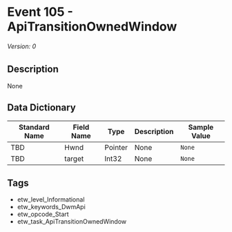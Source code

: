 # Event 105 - ApiTransitionOwnedWindow
###### Version: 0

## Description
None

## Data Dictionary
|Standard Name|Field Name|Type|Description|Sample Value|
|---|---|---|---|---|
|TBD|Hwnd|Pointer|None|`None`|
|TBD|target|Int32|None|`None`|

## Tags
* etw_level_Informational
* etw_keywords_DwmApi
* etw_opcode_Start
* etw_task_ApiTransitionOwnedWindow